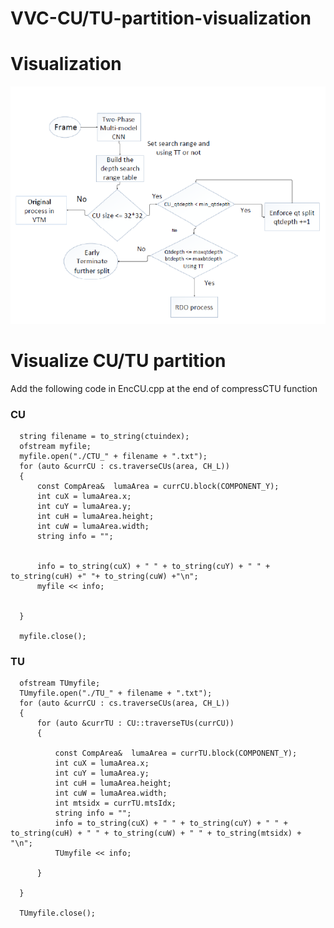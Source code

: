 # VVC-CU/TU-partition-visualization
# Visualization  
![image](https://github.com/pinchieh/Two-phase-Multi-model/blob/master/Fast%20QTMT%20Alg.PNG)
# Visualize CU/TU partition  
Add the following code in EncCU.cpp at the end of compressCTU function  
### CU
  
```
  string filename = to_string(ctuindex);
  ofstream myfile;
  myfile.open("./CTU_" + filename + ".txt");
  for (auto &currCU : cs.traverseCUs(area, CH_L))
  {
	  const CompArea&  lumaArea = currCU.block(COMPONENT_Y);
	  int cuX = lumaArea.x;
	  int cuY = lumaArea.y;
	  int cuH = lumaArea.height;
	  int cuW = lumaArea.width;
	  string info = "";


	  info = to_string(cuX) + " " + to_string(cuY) + " " + to_string(cuH) +" "+ to_string(cuW) +"\n";
	  myfile << info;


  }

  myfile.close();
```

### TU
  
```  
  ofstream TUmyfile;
  TUmyfile.open("./TU_" + filename + ".txt");
  for (auto &currCU : cs.traverseCUs(area, CH_L))
  {
	  for (auto &currTU : CU::traverseTUs(currCU))
	  {

		  const CompArea&  lumaArea = currTU.block(COMPONENT_Y);
		  int cuX = lumaArea.x;
		  int cuY = lumaArea.y;
		  int cuH = lumaArea.height;
		  int cuW = lumaArea.width;
		  int mtsidx = currTU.mtsIdx;
		  string info = "";
		  info = to_string(cuX) + " " + to_string(cuY) + " " + to_string(cuH) + " " + to_string(cuW) + " " + to_string(mtsidx) + "\n";
		  TUmyfile << info;

	  }

  }

  TUmyfile.close();
```
